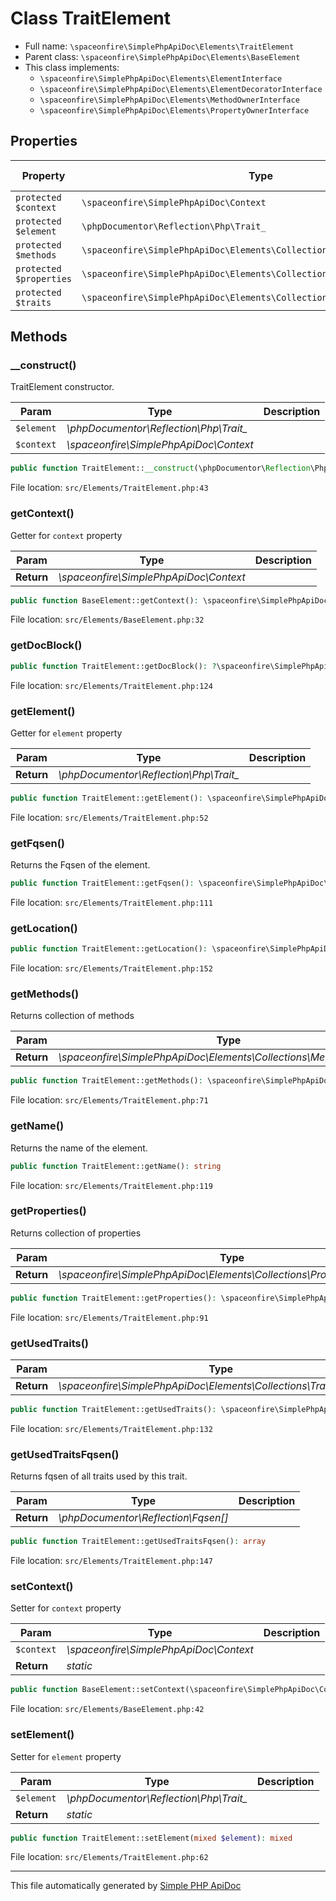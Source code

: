 # Class TraitElement

- Full name: `\spaceonfire\SimplePhpApiDoc\Elements\TraitElement`
- Parent class: `\spaceonfire\SimplePhpApiDoc\Elements\BaseElement`
- This class implements:
    - `\spaceonfire\SimplePhpApiDoc\Elements\ElementInterface`
    - `\spaceonfire\SimplePhpApiDoc\Elements\ElementDecoratorInterface`
    - `\spaceonfire\SimplePhpApiDoc\Elements\MethodOwnerInterface`
    - `\spaceonfire\SimplePhpApiDoc\Elements\PropertyOwnerInterface`

## Properties

|Property|Type|Description|Default Value|
|---|---|---|---|
|`protected $context`|<code>\spaceonfire\SimplePhpApiDoc\Context</code>|||
|`protected $element`|<code>\phpDocumentor\Reflection\Php\Trait_</code>|||
|`protected $methods`|<code>\spaceonfire\SimplePhpApiDoc\Elements\Collections\MethodsCollection</code>|||
|`protected $properties`|<code>\spaceonfire\SimplePhpApiDoc\Elements\Collections\PropertiesCollection</code>|||
|`protected $traits`|<code>\spaceonfire\SimplePhpApiDoc\Elements\Collections\TraitsCollection</code>|||

## Methods

### __construct()

TraitElement constructor.

|Param|Type|Description|
|---|---|---|
|`$element`|*\phpDocumentor\Reflection\Php\Trait_*||
|`$context`|*\spaceonfire\SimplePhpApiDoc\Context*||

```php
public function TraitElement::__construct(\phpDocumentor\Reflection\Php\Trait_ $element, \spaceonfire\SimplePhpApiDoc\Context $context): mixed
```

File location: `src/Elements/TraitElement.php:43`

### getContext()

Getter for `context` property

|Param|Type|Description|
|---|---|---|
|**Return**|*\spaceonfire\SimplePhpApiDoc\Context*||

```php
public function BaseElement::getContext(): \spaceonfire\SimplePhpApiDoc\Elements\spaceonfire\SimplePhpApiDoc\Context
```

File location: `src/Elements/BaseElement.php:32`

### getDocBlock()

```php
public function TraitElement::getDocBlock(): ?\spaceonfire\SimplePhpApiDoc\Elements\phpDocumentor\Reflection\DocBlock
```

File location: `src/Elements/TraitElement.php:124`

### getElement()

Getter for `element` property

|Param|Type|Description|
|---|---|---|
|**Return**|*\phpDocumentor\Reflection\Php\Trait_*||

```php
public function TraitElement::getElement(): \spaceonfire\SimplePhpApiDoc\Elements\phpDocumentor\Reflection\Php\Trait_
```

File location: `src/Elements/TraitElement.php:52`

### getFqsen()

Returns the Fqsen of the element.

```php
public function TraitElement::getFqsen(): \spaceonfire\SimplePhpApiDoc\Elements\phpDocumentor\Reflection\Fqsen
```

File location: `src/Elements/TraitElement.php:111`

### getLocation()

```php
public function TraitElement::getLocation(): \spaceonfire\SimplePhpApiDoc\Elements\phpDocumentor\Reflection\Location
```

File location: `src/Elements/TraitElement.php:152`

### getMethods()

Returns collection of methods

|Param|Type|Description|
|---|---|---|
|**Return**|*\spaceonfire\SimplePhpApiDoc\Elements\Collections\MethodsCollection*||

```php
public function TraitElement::getMethods(): \spaceonfire\SimplePhpApiDoc\Elements\spaceonfire\SimplePhpApiDoc\Elements\Collections\MethodsCollection
```

File location: `src/Elements/TraitElement.php:71`

### getName()

Returns the name of the element.

```php
public function TraitElement::getName(): string
```

File location: `src/Elements/TraitElement.php:119`

### getProperties()

Returns collection of properties

|Param|Type|Description|
|---|---|---|
|**Return**|*\spaceonfire\SimplePhpApiDoc\Elements\Collections\PropertiesCollection*||

```php
public function TraitElement::getProperties(): \spaceonfire\SimplePhpApiDoc\Elements\spaceonfire\SimplePhpApiDoc\Elements\Collections\PropertiesCollection
```

File location: `src/Elements/TraitElement.php:91`

### getUsedTraits()


|Param|Type|Description|
|---|---|---|
|**Return**|*\spaceonfire\SimplePhpApiDoc\Elements\Collections\TraitsCollection*||

```php
public function TraitElement::getUsedTraits(): \spaceonfire\SimplePhpApiDoc\Elements\spaceonfire\SimplePhpApiDoc\Elements\Collections\TraitsCollection
```

File location: `src/Elements/TraitElement.php:132`

### getUsedTraitsFqsen()

Returns fqsen of all traits used by this trait.

|Param|Type|Description|
|---|---|---|
|**Return**|*\phpDocumentor\Reflection\Fqsen[]*||

```php
public function TraitElement::getUsedTraitsFqsen(): array
```

File location: `src/Elements/TraitElement.php:147`

### setContext()

Setter for `context` property

|Param|Type|Description|
|---|---|---|
|`$context`|*\spaceonfire\SimplePhpApiDoc\Context*||
|**Return**|*static*||

```php
public function BaseElement::setContext(\spaceonfire\SimplePhpApiDoc\Context $context): mixed
```

File location: `src/Elements/BaseElement.php:42`

### setElement()

Setter for `element` property

|Param|Type|Description|
|---|---|---|
|`$element`|*\phpDocumentor\Reflection\Php\Trait_*||
|**Return**|*static*||

```php
public function TraitElement::setElement(mixed $element): mixed
```

File location: `src/Elements/TraitElement.php:62`

---

This file automatically generated by [Simple PHP ApiDoc](https://github.com/spaceonfire/simple-php-apidoc)